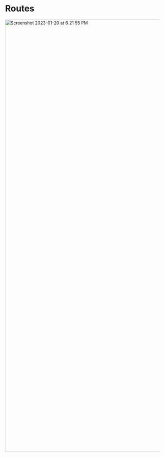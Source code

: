 # Routes

<img width="1406" alt="Screenshot 2023-01-20 at 6 21 55 PM" src="https://user-images.githubusercontent.com/101131324/213699408-d1be9aec-3081-4578-a412-30710229c29d.png">
